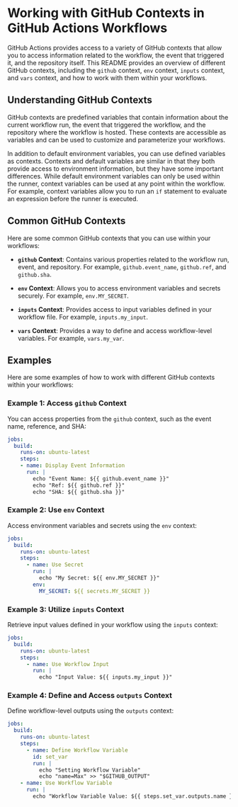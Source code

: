 # Working with GitHub Contexts in GitHub Actions Workflows

GitHub Actions provides access to a variety of GitHub contexts that allow you to access information related to the workflow, the event that triggered it, and the repository itself. This README provides an overview of different GitHub contexts, including the `github` context, `env` context, `inputs` context, and `vars` context, and how to work with them within your workflows.

## Understanding GitHub Contexts

GitHub contexts are predefined variables that contain information about the current workflow run, the event that triggered the workflow, and the repository where the workflow is hosted. These contexts are accessible as variables and can be used to customize and parameterize your workflows.

In addition to default environment variables, you can use defined variables as contexts. Contexts and default variables are similar in that they both provide access to environment information, but they have some important differences. While default environment variables can only be used within the runner, context variables can be used at any point within the workflow. For example, context variables allow you to run an `if` statement to evaluate an expression before the runner is executed.

## Common GitHub Contexts

Here are some common GitHub contexts that you can use within your workflows:

- **`github` Context**: Contains various properties related to the workflow run, event, and repository. For example, `github.event_name`, `github.ref`, and `github.sha`.

- **`env` Context**: Allows you to access environment variables and secrets securely. For example, `env.MY_SECRET`.

- **`inputs` Context**: Provides access to input variables defined in your workflow file. For example, `inputs.my_input`.

- **`vars` Context**: Provides a way to define and access workflow-level variables. For example, `vars.my_var`.

## Examples

Here are some examples of how to work with different GitHub contexts within your workflows:

### Example 1: Access `github` Context

You can access properties from the `github` context, such as the event name, reference, and SHA:

```yaml
jobs:
  build:
    runs-on: ubuntu-latest
    steps:
    - name: Display Event Information
      run: |
        echo "Event Name: ${{ github.event_name }}"
        echo "Ref: ${{ github.ref }}"
        echo "SHA: ${{ github.sha }}"
```

### Example 2: Use `env` Context

Access environment variables and secrets using the `env` context:

```yaml
jobs:
  build:
    runs-on: ubuntu-latest
    steps:
      - name: Use Secret
        run: |
          echo "My Secret: ${{ env.MY_SECRET }}"
        env:
          MY_SECRET: ${{ secrets.MY_SECRET }}
```

### Example 3: Utilize `inputs` Context

Retrieve input values defined in your workflow using the `inputs` context:

```yaml
jobs:
  build:
    runs-on: ubuntu-latest
    steps:
      - name: Use Workflow Input
        run: |
          echo "Input Value: ${{ inputs.my_input }}"
```

### Example 4: Define and Access `outputs` Context

Define workflow-level outputs using the `outputs` context:

```yaml
jobs:
  build:
    runs-on: ubuntu-latest
    steps:
      - name: Define Workflow Variable
        id: set_var
        run: |
          echo "Setting Workflow Variable"
          echo "name=Max" >> "$GITHUB_OUTPUT"
    - name: Use Workflow Variable
      run: |
        echo "Workflow Variable Value: ${{ steps.set_var.outputs.name }}"
